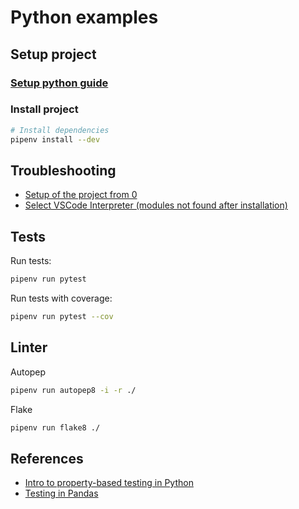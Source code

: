 # Python examples

## Setup project

### [Setup python guide](https://www.digitalocean.com/community/tutorials/how-to-install-python-3-and-set-up-a-local-programming-environment-on-windows-10)

### Install project

```bash
# Install dependencies
pipenv install --dev
```

## Troubleshooting

- [Setup of the project from 0](https://sourcery.ai/blog/python-best-practices/)
- [Select VSCode Interpreter (modules not found after installation)](https://code.visualstudio.com/docs/python/environments#_select-and-activate-an-environment)

## Tests

Run tests:

```bash
pipenv run pytest
```

Run tests with coverage:

```bash
pipenv run pytest --cov
```

## Linter

Autopep
```bash
pipenv run autopep8 -i -r ./
```

Flake
```bash
pipenv run flake8 ./
```

## References

- [Intro to property-based testing in Python](https://www.freecodecamp.org/news/intro-to-property-based-testing-in-python-6321e0c2f8b/)
- [Testing in Pandas](https://engineering.hexacta.com/testing-pandas-b65c0ea8a28e)